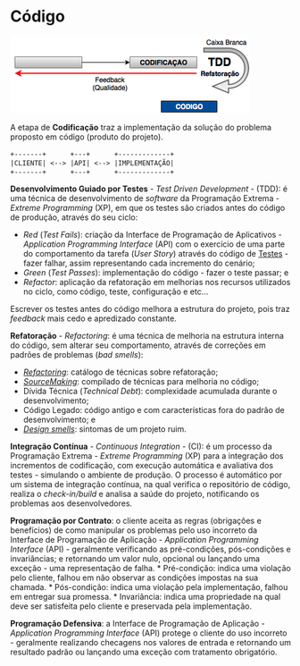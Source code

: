 # Código

![](/images/codigo.png)

A etapa de **Codificação** traz a implementação da solução do problema proposto em código (produto do projeto).

```
+-------+      +---+      +-------------+
|CLIENTE| <--> |API| <--> |IMPLEMENTAÇÃO|
+-------+      +---+      +-------------+
```

**Desenvolvimento Guiado por Testes** - _Test Driven Development_ - (TDD): é uma técnica de desenvolvimento de _software_ da Programação Extrema - _Extreme Programming_ (XP), em que os testes são criados antes do código de produção, através do seu ciclo:

* _Red_ (_Test Fails_): criação da Interface de Programação de Aplicativos - _Application Programming Interface_ (API) com o exercício de uma parte do comportamento da tarefa (_User Story_) através do código de [Testes](/testes/README.md) - fazer falhar, assim representando cada incremento do cenário;
* _Green_ (_Test Passes_): implementação do código - fazer o teste passar; e
* _Refactor_: aplicação da refatoração em melhorias nos recursos utilizados no ciclo, como código, teste, configuração e etc...

Escrever os testes antes do código melhora a estrutura do projeto, pois traz _feedback_ mais cedo e apredizado constante.

**Refatoração** - _Refactoring_: é uma técnica de melhoria na estrutura interna do código, sem alterar seu comportamento, através de correções em padrões de problemas (_bad smells_):

* _[Refactoring](http://refactoring.com)_: catálogo de técnicas sobre refatoração;
* _[SourceMaking](https://sourcemaking.com)_: compilado de técnicas para melhoria no código;
* Dívida Técnica (_Technical Debt_): complexidade acumulada durante o desenvolvimento;
* Código Legado: código antigo e com características fora do padrão de desenvolvimento; e
* [_Design smells_](/arquitetura/solid.md): sintomas de um projeto ruim.

**Integração Contínua** - _Continuous Integration_ - (CI): é um processo da Programação Extrema - _Extreme Programming_ (XP) para a integração dos incrementos de codificação, com execução automática e avaliativa dos testes - simulando o ambiente de produção. O processo é automático por um sistema de integração contínua, na qual verifica o repositório de código, realiza o _check-in/build_ e analisa a saúde do projeto, notificando os problemas aos desenvolvedores.

**Programação por Contrato**: o cliente aceita as regras (obrigações e benefícios) de como manipular os problemas pelo uso incorreto da Interface de Programação de Aplicação - _Application Programming Interface_ (API) - geralmente verificando as pré-condições, pós-condições e invariâncias; e retornando um valor nulo, opcional ou lançando uma exceção - uma representação de falha.
    * Pré-condição: indica uma violação pelo cliente, falhou em não observar as condições impostas na sua chamada.
    * Pós-condição: indica uma violação pela implementação, falhou em entregar sua promessa.
    * Invariância: indica uma propriedade na qual deve ser satisfeita pelo cliente e preservada pela implementação.

**Programação Defensiva**: a Interface de Programação de Aplicação - _Application Programming Interface_ (API) protege o cliente do uso incorreto - geralmente realizando checagens nos valores de entrada e retornando um resultado padrão ou lançando uma exceção com tratamento obrigatório.
